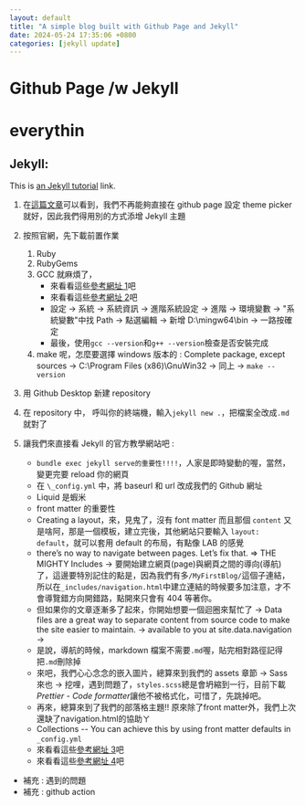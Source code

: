 ```yaml
---
layout: default
title: "A simple blog built with Github Page and Jekyll"
date: 2024-05-24 17:35:06 +0800
categories: [jekyll update]
---
```


# Github Page /w Jekyll

# everythin

## Jekyll:

This is [an Jekyll tutorial](https://docs.github.com/en/pages/setting-up-a-github-pages-site-with-jekyll/adding-a-theme-to-your-github-pages-site-using-jekyll "DMC") link.

1. 在[這篇文章](https://github.blog/changelog/2022-08-22-github-pages-deprecating-the-theme-picker/)可以看到，我們不再能夠直接在 github page 設定 theme picker 就好，因此我們得用別的方式添增 Jekyll 主題
2. 按照官網，先下載前置作業
   1. Ruby
   2. RubyGems
   3. GCC 就麻煩了，
      - 來看看這些[參考網址 1](https://hackmd.io/@ShawnNTU-CS/HJj4EfGhp?utm_source=preview-mode&utm_medium=rec)吧
      - 來看看這些[參考網址 2](https://sites.google.com/site/mycprogrammingbook/bu-chong-cai-liao/gccanzhuang)吧
      - 設定 -> 系統 -> 系統資訊 -> 進階系統設定 -> 進階 -> 環境變數 -> "系統變數"中找 Path -> 點選編輯 -> 新增 D:\mingw64\bin -> 一路按確定
      - 最後，使用`gcc --version`和`g++ --version`檢查是否安裝完成
   4. make 呢，怎麼要選擇 windows 版本的 : Complete package, except sources -> C:\Program Files (x86)\GnuWin32 -> 同上 -> `make --version`
3. 用 Github Desktop 新建 repository
4. 在 repository 中， 呼叫你的終端機，輸入`jekyll new .`，把檔案全改成`.md`就對了
5. 讓我們來直接看 Jekyll 的官方教學網站吧 :

   - `bundle exec jekyll serve的重要性!!!!`，人家是即時變動的喔，當然，變更完要 reload 你的網頁
   - 在 `\_config.yml` 中，將 baseurl 和 url 改成我們的 Github 網址
   - Liquid 是蝦米
   - front matter 的重要性
   - Creating a layout，來，見鬼了，沒有 font matter 而且那個 `content` 又是啥阿，那是一個模板，建立完後，其他網站只要輸入 `layout: default`，就可以套用 default 的布局，有點像 LAB 的感覺
   - there’s no way to navigate between pages. Let’s fix that. => THE MIGHTY Includes -> 要開始建立網頁(page)與網頁之間的導向(導航)了，這邊要特別記住的點是，因為我們有多`/MyFirstBlog/`這個子連結，所以在`_includes/navigation.html`中建立連結的時候要多加注意，才不會導覽錯方向開錯路，點開來只會有 404 等著你。
   - 但如果你的文章逐漸多了起來，你開始想要一個迴圈來幫忙了 -> Data files are a great way to separate content from source code to make the site easier to maintain. -> available to you at site.data.navigation ->
   - 是說，導航的時候，markdown 檔案不需要`.md`喔，貼完相對路徑記得把`.md`刪除掉
   - 來吧，我們心心念念的嵌入圖片，總算來到我們的 assets 章節 -> Sass 來也 -> 挖哩，遇到問題了，`styles.scss`總是會坍縮到一行，目前下載*Prettier - Code formatter*讓他不被格式化，可惜了，先跳掉吧。
   * 再來，總算來到了我們的部落格主題!! 原來除了front matter外，我們上次還缺了navigation.html的協助ㄚ
   * Collections -- You can achieve this by using front matter defaults in `_config.yml`


   - 來看看這些[參考網址 3](https://gist.github.com/abearxiong/8ae3caa6728e26565fec4a146344a065)吧
   - 來看看這些[參考網址 4](https://jekyllrb.com/docs/step-by-step/01-setup/)吧

- 補充 : 遇到的問題
- 補充 : github action
